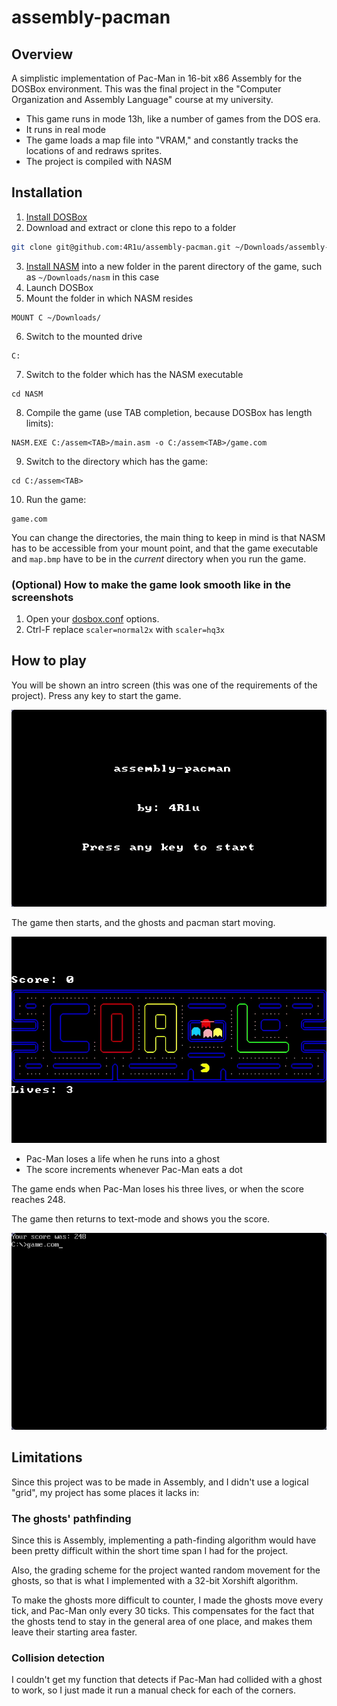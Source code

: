 # assembly-pacman

## Overview

A simplistic implementation of Pac-Man in 16-bit x86 Assembly for the DOSBox 
environment.
This was the final project in the "Computer Organization and Assembly Language"
course at my university.

- This game runs in mode 13h, like a number of games from the DOS era.
- It runs in real mode
- The game loads a map file into "VRAM," and constantly tracks the locations of 
and redraws sprites.
- The project is compiled with NASM

## Installation

1. [Install DOSBox](https://www.dosbox.com/download.php?main=1)
2. Download and extract or clone this repo to a folder

```bash
git clone git@github.com:4R1u/assembly-pacman.git ~/Downloads/assembly-pacman
```

3. [Install NASM](https://www.nasm.us/pub/nasm/snapshots/latest/dos/) into a
new folder in the parent directory of the game, such as `~/Downloads/nasm` in
this case
4. Launch DOSBox
5. Mount the folder in which NASM resides

```dos
MOUNT C ~/Downloads/
```

6. Switch to the mounted drive

```dos
C:
```

7. Switch to the folder which has the NASM executable

```dos
cd NASM
```

8. Compile the game (use TAB completion, because DOSBox has length limits):

```dos
NASM.EXE C:/assem<TAB>/main.asm -o C:/assem<TAB>/game.com
```

9. Switch to the directory which has the game:

```dos
cd C:/assem<TAB>
```

10. Run the game:

```dos
game.com
```

You can change the directories, the main thing to keep in mind is that NASM 
has to be accessible from your mount point, and that the game executable and 
`map.bmp` have to be in the _current_ directory when you run the game.

### (Optional) How to make the game look smooth like in the screenshots

1. Open your [dosbox.conf](https://www.dosbox.com/wiki/Dosbox.conf#scaler_.3D_none_.7C_normal2x_.7C_normal3x_.7C_tv2x_.7C_tv3x_.7C_rgb2x_.7C_rgb3x_.7C_scan2x_.7C_scan3x_.7C_advmame2x_.7C_advmame3x_.7C_advinterp2x_.7C_advinterp3x_.7C_2xsai_.7C_super2xsai_.7C_supereagle_.7C_hq2x_.7C_hq3x) options. 
2. Ctrl-F replace `scaler=normal2x` with `scaler=hq3x`

## How to play

You will be shown an intro screen (this was one of the requirements of the 
project). Press any key to start the game.

![The intro screen](assets/intro.png)

The game then starts, and the ghosts and pacman start moving.

![The start of the game](assets/start.png)

- Pac-Man loses a life when he runs into a ghost
- The score increments whenever Pac-Man eats a dot

The game ends when Pac-Man loses his three lives, or when the score reaches 
248.

The game then returns to text-mode and shows you the score.

![The end of the game](assets/gameover.png)

## Limitations

Since this project was to be made in Assembly, and I didn't use a logical 
"grid", my project has some places it lacks in:

### The ghosts' pathfinding

Since this is Assembly, implementing a path-finding algorithm would have been 
pretty difficult within the short time span I had for the project.

Also, the grading scheme for the project wanted random movement for the ghosts, 
so that is what I implemented with a 32-bit Xorshift algorithm.

To make the ghosts more difficult to counter, I made the ghosts move every
tick, and Pac-Man only every 30 ticks. This compensates for the fact that the 
ghosts tend to stay in the general area of one place, and makes them leave 
their starting area faster.

### Collision detection

I couldn't get my function that detects if Pac-Man had collided with a ghost 
to work, so I just made it run a manual check for each of the corners.
